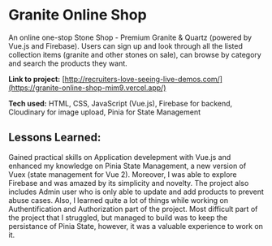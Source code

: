 # Granite Online Shop
An online one-stop Stone Shop - Premium Granite & Quartz (powered by Vue.js and Firebase). Users can sign up and look through all the listed collection items (granite and other stones on sale), can browse by category and search the products they want. 

**Link to project:** [http://recruiters-love-seeing-live-demos.com/](https://granite-online-shop-mim9.vercel.app/)

**Tech used:** HTML, CSS, JavaScript (Vue.js), Firebase for backend, Cloudinary for image upload, Pinia for State Management

## Lessons Learned:
Gained practical skills on Application develepment with Vue.js and enhanced my knowledge on Pinia State Management, a new version of Vuex (state management for Vue 2). Moreover, I was able to explore Firebase and was amazed by its simplicity and novelty. The project also includes Admin user who is only able to update and add products to prevent abuse cases. Also, I learned quite a lot of things while working on Authentification and Authorization part of the project. Most difficult part of the project that I struggled, but managed to build was to keep the persistance of Pinia State, however, it was a valuable experience to work on it. 
